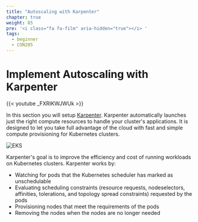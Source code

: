```yaml
---
title: "Autoscaling with Karpenter"
chapter: true
weight: 85
pre: '<i class="fa fa-film" aria-hidden="true"></i> '
tags:
  - beginner
  - CON205
---
```


# Implement Autoscaling with Karpenter

{{< youtube _FXRIKWJWUk >}}

In this section you will setup [Karpenter](https://github.com/aws/karpenter). Karpenter automatically launches just the right compute resources to handle your cluster's applications. It is designed to let you take full advantage of the cloud with fast and simple compute provisioning for Kubernetes clusters. 


![EKS](/images/karpenter_banner.png)


Karpenter's goal is to improve the efficiency and cost of running workloads on Kubernetes clusters. Karpenter works by:

* Watching for pods that the Kubernetes scheduler has marked as unschedulable
* Evaluating scheduling constraints (resource requests, nodeselectors, affinities, tolerations, and topology spread constraints) requested by the pods
* Provisioning nodes that meet the requirements of the pods
* Removing the nodes when the nodes are no longer needed